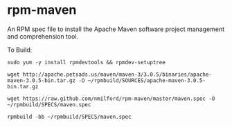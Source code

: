 rpm-maven
=========

An RPM spec file to install the Apache Maven software project management and comprehension tool. 

To Build: 

`sudo yum -y install rpmdevtools && rpmdev-setuptree`

`wget http://apache.petsads.us/maven/maven-3/3.0.5/binaries/apache-maven-3.0.5-bin.tar.gz -O ~/rpmbuild/SOURCES/apache-maven-3.0.5-bin.tar.gz`

`wget https://raw.github.com/nmilford/rpm-maven/master/maven.spec -O ~/rpmbuild/SPECS/maven.spec`

`rpmbuild -bb ~/rpmbuild/SPECS/maven.spec`
